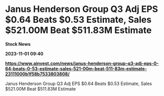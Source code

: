 # Janus Henderson Group Q3 Adj EPS $0.64 Beats $0.53 Estimate, Sales $521.00M Beat $511.83M Estimate
**Stock News**

**2023-11-01 09:40**

**https://www.ainvest.com/news/janus-henderson-group-q3-adj-eps-0-64-beats-0-53-estimate-sales-521-00m-beat-511-83m-estimate-23111000b1f58b7533803808/**

Janus Henderson Group Q3 Adj EPS $0.64 Beats $0.53 Estimate, Sales $521.00M Beat $511.83M Estimate